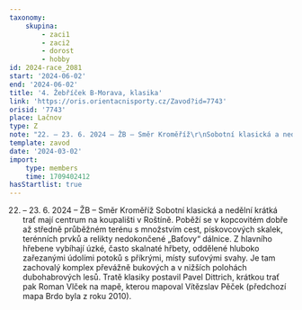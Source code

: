```yaml
---
taxonomy:
    skupina:
        - zaci1
        - zaci2
        - dorost
        - hobby
id: 2024-race_2081
start: '2024-06-02'
end: '2024-06-02'
title: '4. Žebříček B-Morava, klasika'
link: 'https://oris.orientacnisporty.cz/Zavod?id=7743'
orisid: '7743'
place: Lačnov
type: Z
note: "22. – 23. 6. 2024 – ŽB – Směr Kroměříž\r\nSobotní klasická a nedělní krátká trať mají centrum na koupališti v Roštíně. Poběží se v kopcovitém dobře až středně průběžném terénu s množstvím cest, pískovcových skalek, terénních prvků a relikty nedokončené „Baťovy“ dálnice. Z hlavního hřebene vybíhají úzké, často skalnaté hřbety, oddělené hluboko zařezanými údolími potoků s příkrými, místy suťovými svahy. Je tam zachovalý komplex převážně bukových a v nižších polohách dubohabrových lesů. Tratě klasiky postavil Pavel Dittrich, krátkou trať pak Roman Vlček na mapě, kterou mapoval Vítězslav Pěček (předchozí mapa Brdo byla z roku 2010)."
template: zavod
date: '2024-03-02'
import:
    type: members
    time: 1709402412
hasStartlist: true
---
```


22. – 23. 6. 2024 – ŽB – Směr Kroměříž
Sobotní klasická a nedělní krátká trať mají centrum na koupališti v Roštíně. Poběží se v kopcovitém dobře až středně průběžném terénu s množstvím cest, pískovcových skalek, terénních prvků a relikty nedokončené „Baťovy“ dálnice. Z hlavního hřebene vybíhají úzké, často skalnaté hřbety, oddělené hluboko zařezanými údolími potoků s příkrými, místy suťovými svahy. Je tam zachovalý komplex převážně bukových a v nižších polohách dubohabrových lesů. Tratě klasiky postavil Pavel Dittrich, krátkou trať pak Roman Vlček na mapě, kterou mapoval Vítězslav Pěček (předchozí mapa Brdo byla z roku 2010).
